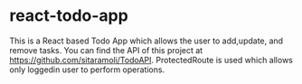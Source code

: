 # react-todo-app
This is a React based Todo App which allows the user to add,update, and remove tasks. You can find the API of this project at https://github.com/sitaramoli/TodoAPI.
ProtectedRoute is used which allows only loggedin user to perform operations.
